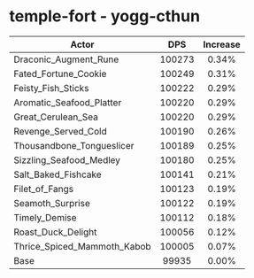 # temple-fort - yogg-cthun
| Actor | DPS | Increase |
|---|:---:|:---:|
|Draconic_Augment_Rune|100273|0.34%|
|Fated_Fortune_Cookie|100249|0.31%|
|Feisty_Fish_Sticks|100222|0.29%|
|Aromatic_Seafood_Platter|100220|0.29%|
|Great_Cerulean_Sea|100220|0.29%|
|Revenge_Served_Cold|100190|0.26%|
|Thousandbone_Tongueslicer|100189|0.25%|
|Sizzling_Seafood_Medley|100180|0.25%|
|Salt_Baked_Fishcake|100141|0.21%|
|Filet_of_Fangs|100123|0.19%|
|Seamoth_Surprise|100122|0.19%|
|Timely_Demise|100112|0.18%|
|Roast_Duck_Delight|100056|0.12%|
|Thrice_Spiced_Mammoth_Kabob|100005|0.07%|
|Base|99935|0.00%|
